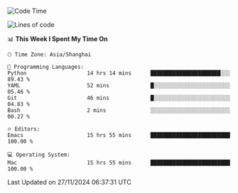 <!--START_SECTION:waka-->
![Code Time](http://img.shields.io/badge/Code%20Time-2%2C306%20hrs%2050%20mins-blue)

![Lines of code](https://img.shields.io/badge/From%20Hello%20World%20I%27ve%20Written-308.1%20thousand%20lines%20of%20code-blue)

📊 **This Week I Spent My Time On** 

```text
🕑︎ Time Zone: Asia/Shanghai

💬 Programming Languages: 
Python                   14 hrs 14 mins      ██████████████████████░░░   89.43 % 
YAML                     52 mins             █░░░░░░░░░░░░░░░░░░░░░░░░   05.46 % 
Git                      46 mins             █░░░░░░░░░░░░░░░░░░░░░░░░   04.83 % 
Bash                     2 mins              ░░░░░░░░░░░░░░░░░░░░░░░░░   00.27 % 

🔥 Editors: 
Emacs                    15 hrs 55 mins      █████████████████████████   100.00 % 

💻 Operating System: 
Mac                      15 hrs 55 mins      █████████████████████████   100.00 % 
```


 Last Updated on 27/11/2024 06:37:31 UTC
<!--END_SECTION:waka-->
